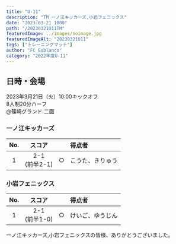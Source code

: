 ```yaml
---
title: "U-11"
description: "TM 一ノ江キッカーズ,小岩フェニックス"
date: "2023-03-21 1000"
path: "/20230321U11TM"
featuredImage: ../images/noimage.jpg
featuredImageAlt: "20230321U11"
tags: ["トレーニングマッチ"]
author: "FC Esblanco"
category: "2022年度U-11"
---
```


## 日時・会場

2023年3月21日（火）10:00キックオフ<br>
8人制20分ハーフ<br>
@篠崎グランド 二面

### 一ノ江キッカーズ

| No.| スコア |   | 得点者  |
|:--:|:------:|:-:|:--------|
| 1  | 2-1</br>(前半2-1)| ○ |こうた、きりゅう|

### 小岩フェニックス

| No.| スコア |   | 得点者  |
|:--:|:------:|:-:|:--------|
| 1  | 2-1</br>(前半1-0)| ○ |けいご、ゆうじん|


一ノ江キッカーズ,小岩フェニックスの皆様、ありがとうございました。